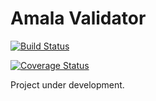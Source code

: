 # Amala Validator

[![Build Status](https://travis-ci.com/amalatechnology/amala-validator.svg?branch=master)](https://travis-ci.com/amalatechnology/amala-validator)

[![Coverage Status](https://coveralls.io/repos/github/amalatechnology/amala-validator/badge.svg)](https://coveralls.io/github/amalatechnology/amala-validator)

Project under development.